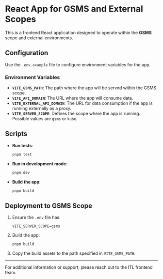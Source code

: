 # React App for GSMS and External Scopes

This is a frontend React application designed to operate within the **GSMS** scope and external environments.

## Configuration

Use the `.env.example` file to configure environment variables for the app.

### Environment Variables
- **`VITE_GSMS_PATH`**: The path where the app will be served within the GSMS scope.
- **`VITE_API_DOMAIN`**: The URL where the app will consume data.
- **`VITE_EXTERNAL_API_DOMAIN`**: The URL for data consumption if the app is running externally as a proxy.
- **`VITE_SERVER_SCOPE`**: Defines the scope where the app is running. Possible values are `gsms` or `kube`.

## Scripts

- **Run tests**:
  ```bash
  pnpm test
  ```

- **Run in development mode**:
  ```bash
  pnpm dev
  ```

- **Build the app**:
  ```bash
  pnpm build
  ```

## Deployment to GSMS Scope

1. Ensure the `.env` file has:
   ```env
   VITE_SERVER_SCOPE=gsms
   ```
2. Build the app:
   ```bash
   pnpm build
   ```
3. Copy the build assets to the path specified in `VITE_GSMS_PATH`.

---

For additional information or support, please reach out to the ITL frontend team.

